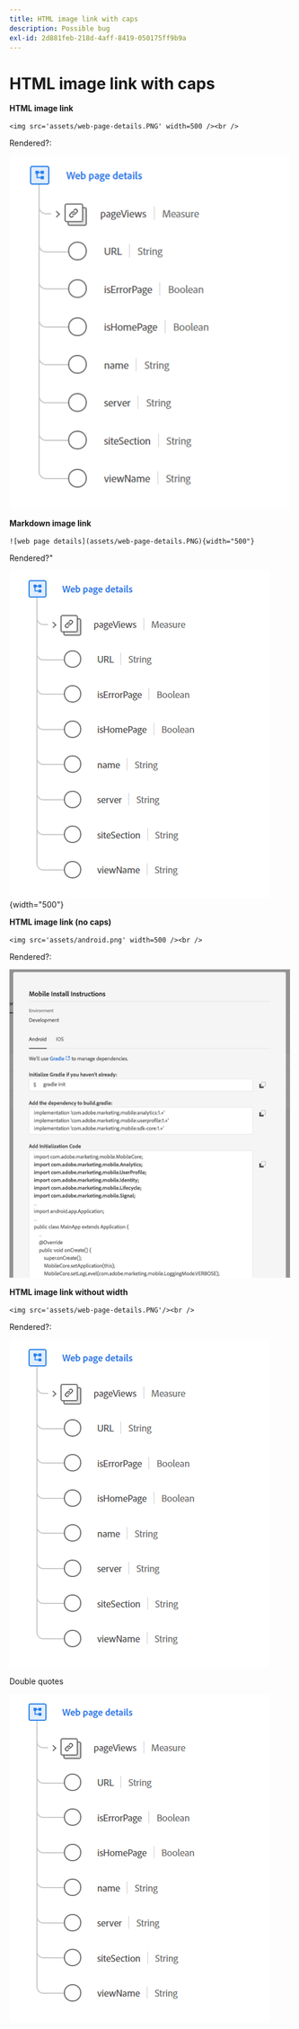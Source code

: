 ```yaml
---
title: HTML image link with caps
description: Possible bug
exl-id: 2d881feb-218d-4aff-8419-050175ff9b9a
---
```

# HTML image link with caps

**HTML image link**

`<img src='assets/web-page-details.PNG' width=500 /><br />`

Rendered?:

<img src='assets/web-page-details.PNG' width=500 /><br />

**Markdown image link**

`![web page details](assets/web-page-details.PNG){width="500"}`

Rendered?"

![web page details](assets/web-page-details.PNG){width="500"}


**HTML image link (no caps)**

`<img src='assets/android.png' width=500 /><br />`

Rendered?:

<img src='assets/android.png' width=500 /><br />


**HTML image link without width**

`<img src='assets/web-page-details.PNG'/><br />`

Rendered?:

<img src='assets/web-page-details.PNG'/><br />

Double quotes


<img src="assets/web-page-details.PNG"/><br />
